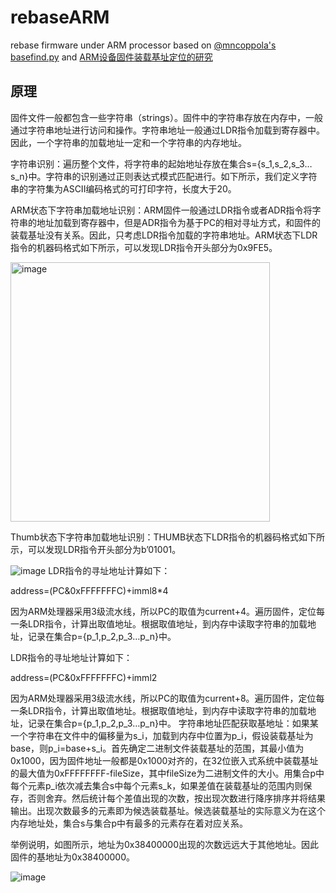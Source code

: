 # rebaseARM
rebase firmware under ARM processor based on [@mncoppola's basefind.py](https://github.com/mncoppola/ws30/blob/master/basefind.py) and [ARM设备固件装载基址定位的研究](http://cdmd.cnki.com.cn/Article/CDMD-10007-1018812112.htm)

## 原理
固件文件一般都包含一些字符串（strings）。固件中的字符串存放在内存中，一般通过字符串地址进行访问和操作。字符串地址一般通过LDR指令加载到寄存器中。因此，一个字符串的加载地址一定和一个字符串的内存地址。

字符串识别：遍历整个文件，将字符串的起始地址存放在集合s={s_1,s_2,s_3…s_n}中。字符串的识别通过正则表达式模式匹配进行。如下所示，我们定义字符串的字符集为ASCII编码格式的可打印字符，长度大于20。
 
ARM状态下字符串加载地址识别：ARM固件一般通过LDR指令或者ADR指令将字符串的地址加载到寄存器中，但是ADR指令为基于PC的相对寻址方式，和固件的装载基址没有关系。因此，只考虑LDR指令加载的字符串地址。ARM状态下LDR指令的机器码格式如下所示，可以发现LDR指令开头部分为0x9FE5。

<img width="415" alt="image" src="https://user-images.githubusercontent.com/76193596/207274691-2837ec8b-a0c4-4ee0-964b-73e09ab3843d.png">

Thumb状态下字符串加载地址识别：THUMB状态下LDR指令的机器码格式如下所示，可以发现LDR指令开头部分为b’01001。

![image](https://user-images.githubusercontent.com/76193596/207274462-837aa750-2679-4537-81b1-104d179d8632.png)
LDR指令的寻址地址计算如下：

address=(PC&0xFFFFFFFC)+imml8*4

因为ARM处理器采用3级流水线，所以PC的取值为current+4。遍历固件，定位每一条LDR指令，计算出取值地址。根据取值地址，到内存中读取字符串的加载地址，记录在集合p={p_1,p_2,p_3…p_n}中。


 
LDR指令的寻址地址计算如下：

address=(PC&0xFFFFFFFC)+imml2

因为ARM处理器采用3级流水线，所以PC的取值为current+8。遍历固件，定位每一条LDR指令，计算出取值地址。根据取值地址，到内存中读取字符串的加载地址，记录在集合p={p_1,p_2,p_3…p_n}中。
字符串地址匹配获取基地址：如果某一个字符串在文件中的偏移量为s_i，加载到内存中位置为p_i，假设装载基址为base，则p_i=base+s_i。首先确定二进制文件装载基址的范围，其最小值为0x1000，因为固件地址一般都是0x1000对齐的，在32位嵌入式系统中装载基址的最大值为0xFFFFFFFF-fileSize，其中fileSize为二进制文件的大小。用集合p中每个元素p_i依次减去集合s中每个元素s_k，如果差值在装载基址的范围内则保存，否则舍弃。然后统计每个差值出现的次数，按出现次数进行降序排序并将结果输出。出现次数最多的元素即为候选装载基址。候选装载基址的实际意义为在这个内存地址处，集合s与集合p中有最多的元素存在着对应关系。

举例说明，如图所示，地址为0x38400000出现的次数远远大于其他地址。因此固件的基地址为0x38400000。
 
![image](https://user-images.githubusercontent.com/76193596/207274118-bb50dd40-fc36-48de-aef0-83f0c370451b.png)


